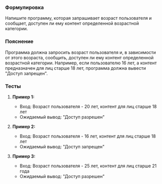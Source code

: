 
### Формулировка
Напишите программу, которая запрашивает возраст пользователя и сообщает, доступен ли ему контент определенной возрастной категории.

### Пояснение
Программа должна запросить возраст пользователя и, в зависимости от этого возраста, сообщить, доступен ли ему контент определенной возрастной категории. Например, если пользователю 16 лет, а контент предназначен для лиц старше 18 лет, программа должна вывести "Доступ запрещен".

### Тесты

1. **Пример 1:**
   - Вход: Возраст пользователя - 20 лет, контент для лиц старше 18 лет
   - Ожидаемый вывод: "Доступ разрешен"

2. **Пример 2:**
   - Вход: Возраст пользователя - 16 лет, контент для лиц старше 18 лет
   - Ожидаемый вывод: "Доступ запрещен"

3. **Пример 3:**
   - Вход: Возраст пользователя - 25 лет, контент для лиц старше 21 года
   - Ожидаемый вывод: "Доступ разрешен"

